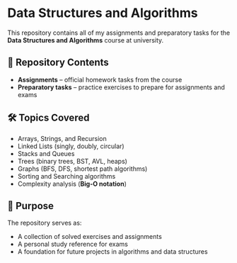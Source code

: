 # Data Structures and Algorithms  

This repository contains all of my assignments and preparatory tasks for the **Data Structures and Algorithms** course at university.  

## 📂 Repository Contents  
- **Assignments** – official homework tasks from the course  
- **Preparatory tasks** – practice exercises to prepare for assignments and exams  

## 🛠 Topics Covered  
- Arrays, Strings, and Recursion  
- Linked Lists (singly, doubly, circular)  
- Stacks and Queues  
- Trees (binary trees, BST, AVL, heaps)  
- Graphs (BFS, DFS, shortest path algorithms)  
- Sorting and Searching algorithms  
- Complexity analysis (**Big-O notation**)  

## 🚀 Purpose  
The repository serves as:  
- A collection of solved exercises and assignments  
- A personal study reference for exams  
- A foundation for future projects in algorithms and data structures  
